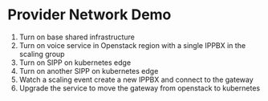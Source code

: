 # Provider Network Demo

1. Turn on base shared infrastructure
2. Turn on voice service in Openstack region with a single IPPBX in the scaling group 
3. Turn on SIPP on kubernetes edge
4. Turn on another SIPP on kubernetes edge
5. Watch a scaling event create a new IPPBX and connect to the gateway
6. Upgrade the service to move the gateway from openstack to kubernetes